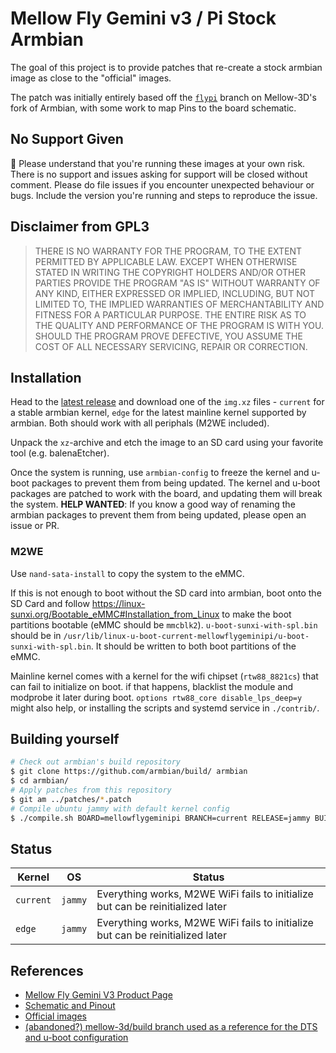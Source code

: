 # Mellow Fly Gemini v3 / Pi Stock Armbian

The goal of this project is to provide patches that re-create a stock armbian image as close to the "official" images.

The patch was initially entirely based off the [`flypi`](https://github.com/mellow-3d/build/tree/flypi) branch on Mellow-3D's fork of Armbian, with some work to map Pins to the board schematic.

## No Support Given

🛑 Please understand that you're running these images at your own risk. There is no support and issues asking for support will be closed without comment. Please do file issues if you encounter unexpected behaviour or bugs. Include the version you're running and steps to reproduce the issue.

## Disclaimer from GPL3

> THERE IS NO WARRANTY FOR THE PROGRAM, TO THE EXTENT PERMITTED BY
APPLICABLE LAW.  EXCEPT WHEN OTHERWISE STATED IN WRITING THE COPYRIGHT
HOLDERS AND/OR OTHER PARTIES PROVIDE THE PROGRAM "AS IS" WITHOUT WARRANTY
OF ANY KIND, EITHER EXPRESSED OR IMPLIED, INCLUDING, BUT NOT LIMITED TO,
THE IMPLIED WARRANTIES OF MERCHANTABILITY AND FITNESS FOR A PARTICULAR
PURPOSE.  THE ENTIRE RISK AS TO THE QUALITY AND PERFORMANCE OF THE PROGRAM
IS WITH YOU.  SHOULD THE PROGRAM PROVE DEFECTIVE, YOU ASSUME THE COST OF
ALL NECESSARY SERVICING, REPAIR OR CORRECTION.

## Installation

Head to the [latest release](https://github.com/reemo3dp/mellowfly-geminipi-armbian/releases/latest) and download one of the `img.xz` files - `current` for a stable armbian kernel, `edge` for the latest mainline kernel supported by armbian. Both should work with all periphals (M2WE included).

Unpack the `xz`-archive and etch the image to an SD card using your favorite tool (e.g. balenaEtcher).

Once the system is running, use `armbian-config` to freeze the kernel and u-boot packages to prevent them from being updated. The kernel and u-boot packages are patched to work with the board, and updating them will break the system. **HELP WANTED**: If you know a good way of renaming the armbian packages to prevent them from being updated, please open an issue or PR.

### M2WE

Use `nand-sata-install` to copy the system to the eMMC. 

If this is not enough to boot without the SD card into armbian, boot onto the SD Card and follow 
https://linux-sunxi.org/Bootable_eMMC#Installation_from_Linux to make the boot partitions bootable (eMMC should be `mmcblk2`). `u-boot-sunxi-with-spl.bin` should be in `/usr/lib/linux-u-boot-current-mellowflygeminipi/u-boot-sunxi-with-spl.bin`. It should be written to both boot partitions of the eMMC.

Mainline kernel comes with a kernel for the wifi chipset (`rtw88_8821cs`) that can fail to initialize on boot. if that happens, blacklist the module and modprobe it later during boot. `options rtw88_core disable_lps_deep=y` might also help, or installing the scripts and systemd service in `./contrib/`.

## Building yourself

```bash
# Check out armbian's build repository
$ git clone https://github.com/armbian/build/ armbian
$ cd armbian/
# Apply patches from this repository
$ git am ../patches/*.patch
# Compile ubuntu jammy with default kernel config
$ ./compile.sh BOARD=mellowflygeminipi BRANCH=current RELEASE=jammy BUILD_MINIMAL=no BUILD_DESKTOP=no KERNEL_CONFIGURE=no INSTALL_HEADERS=yes
```

## Status

| Kernel    | OS      | Status                     |
| --------- | ------- | -------------------------- |
| `current` | `jammy` | Everything works, M2WE WiFi fails to initialize but can be reinitialized later  |
| `edge` | `jammy` | Everything works, M2WE WiFi fails to initialize but can be reinitialized later |


## References

- [Mellow Fly Gemini V3 Product Page](https://mellow.klipper.cn/#/board/fly_gemini_v3/README)
- [Schematic and Pinout](https://github.com/Mellow-3D/Fly-Gemini-V3/tree/main/Hardware)
- [Official images](https://mellow.klipper.cn/#/introduction/downloadimg)
- [(abandoned?) mellow-3d/build branch used as a reference for the DTS and u-boot configuration](https://github.com/armbian/build/compare/main...Mellow-3D:build:flypi)
